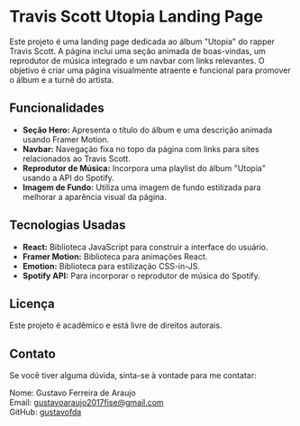 # Travis Scott Utopia Landing Page

Este projeto é uma landing page dedicada ao álbum "Utopia" do rapper Travis Scott. A página inclui uma seção animada de boas-vindas, um reprodutor de música integrado e um navbar com links relevantes. O objetivo é criar uma página visualmente atraente e funcional para promover o álbum e a turnê do artista.

## Funcionalidades

- **Seção Hero:** Apresenta o título do álbum e uma descrição animada usando Framer Motion.
- **Navbar:** Navegação fixa no topo da página com links para sites relacionados ao Travis Scott.
- **Reprodutor de Música:** Incorpora uma playlist do álbum "Utopia" usando a API do Spotify.
- **Imagem de Fundo:** Utiliza uma imagem de fundo estilizada para melhorar a aparência visual da página.

## Tecnologias Usadas

- **React:** Biblioteca JavaScript para construir a interface do usuário.
- **Framer Motion:** Biblioteca para animações React.
- **Emotion:** Biblioteca para estilização CSS-in-JS.
- **Spotify API:** Para incorporar o reprodutor de música do Spotify.

## Licença

Este projeto é acadêmico e está livre de direitos autorais.

## Contato

Se você tiver alguma dúvida, sinta-se à vontade para me contatar:

Nome: Gustavo Ferreira de Araujo  
Email: gustavoaraujo2017fise@gmail.com  
GitHub: [gustavofda](https://github.com/gustavofda4)
